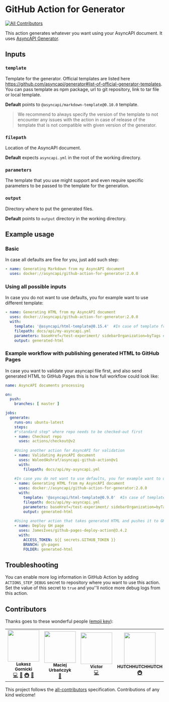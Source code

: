 # GitHub Action for Generator
<!-- ALL-CONTRIBUTORS-BADGE:START - Do not remove or modify this section -->
[![All Contributors](https://img.shields.io/badge/all_contributors-5-orange.svg?style=flat-square)](#contributors-)
<!-- ALL-CONTRIBUTORS-BADGE:END -->

This action generates whatever you want using your AsyncAPI document. It uses [AsyncAPI Generator](https://github.com/asyncapi/generator/).

## Inputs

### `template`

Template for the generator. Official templates are listed here https://github.com/asyncapi/generator#list-of-official-generator-templates. You can pass template as npm package, url to git repository, link to tar file or local template.

**Default** points to `@asyncapi/markdown-template@0.10.0` template.

> We recommend to always specify the version of the template to not encounter any issues with the action in case of release of the template that is not compatible with given version of the generator.

### `filepath`

Location of the AsyncAPI document.

**Default** expects `asyncapi.yml` in the root of the working directory.

### `parameters`

The template that you use might support and even require specific parameters to be passed to the template for the generation.

### `output`

Directory where to put the generated files.

**Default** points to `output` directory in the working directory.

## Example usage

### Basic

In case all defaults are fine for you, just add such step:

```yaml
- name: Generating Markdown from my AsyncAPI document
  uses: docker://asyncapi/github-action-for-generator:2.0.0
```

### Using all possible inputs

In case you do not want to use defaults, you for example want to use different template:

```yaml
- name: Generating HTML from my AsyncAPI document
  uses: docker://asyncapi/github-action-for-generator:2.0.0
  with:
    template: '@asyncapi/html-template@0.15.4'  #In case of template from npm, because of @ it must be in quotes
    filepath: docs/api/my-asyncapi.yml
    parameters: baseHref=/test-experiment/ sidebarOrganization=byTags #space separated list of key/values
    output: generated-html
```

### Example workflow with publishing generated HTML to GitHub Pages

In case you want to validate your asyncapi file first, and also send generated HTML to GitHub Pages this is how full workflow could look like:

```yaml
name: AsyncAPI documents processing

on:
  push:
    branches: [ master ]

jobs:
  generate:
    runs-on: ubuntu-latest
    steps:
    #"standard step" where repo needs to be checked-out first
    - name: Checkout repo
      uses: actions/checkout@v2
      
    #Using another action for AsyncAPI for validation
    - name: Validating AsyncAPI document
      uses: WaleedAshraf/asyncapi-github-action@v1
      with:
        filepath: docs/api/my-asyncapi.yml
      
    #In case you do not want to use defaults, you for example want to use different template
    - name: Generating HTML from my AsyncAPI document
      uses: docker://asyncapi/github-action-for-generator:2.0.0
      with:
        template: '@asyncapi/html-template@0.9.0'  #In case of template from npm, because of @ it must be in quotes
        filepath: docs/api/my-asyncapi.yml
        parameters: baseHref=/test-experiment/ sidebarOrganization=byTags #space separated list of key/values
        output: generated-html
      
    #Using another action that takes generated HTML and pushes it to GH Pages
    - name: Deploy GH page
      uses: JamesIves/github-pages-deploy-action@3.4.2
      with:
        ACCESS_TOKEN: ${{ secrets.GITHUB_TOKEN }}
        BRANCH: gh-pages
        FOLDER: generated-html
```

## Troubleshooting

You can enable more log information in GitHub Action by adding `ACTIONS_STEP_DEBUG` secret to repository where you want to use this action. Set the value of this secret to `true` and you''ll notice more debug logs from this action.
## Contributors

Thanks goes to these wonderful people ([emoji key](https://allcontributors.org/docs/en/emoji-key)):

<!-- ALL-CONTRIBUTORS-LIST:START - Do not remove or modify this section -->
<!-- prettier-ignore-start -->
<!-- markdownlint-disable -->
<table>
  <tr>
    <td align="center"><a href="https://www.brainfart.dev/"><img src="https://avatars.githubusercontent.com/u/6995927?v=4?s=100" width="100px;" alt=""/><br /><sub><b>Lukasz Gornicki</b></sub></a><br /><a href="https://github.com/asyncapi/github-action-for-generator/commits?author=derberg" title="Code">💻</a> <a href="#maintenance-derberg" title="Maintenance">🚧</a> <a href="#infra-derberg" title="Infrastructure (Hosting, Build-Tools, etc)">🚇</a> <a href="https://github.com/asyncapi/github-action-for-generator/pulls?q=is%3Apr+reviewed-by%3Aderberg" title="Reviewed Pull Requests">👀</a></td>
    <td align="center"><a href="https://github.com/magicmatatjahu"><img src="https://avatars.githubusercontent.com/u/20404945?v=4?s=100" width="100px;" alt=""/><br /><sub><b>Maciej Urbańczyk</b></sub></a><br /><a href="https://github.com/asyncapi/github-action-for-generator/pulls?q=is%3Apr+reviewed-by%3Amagicmatatjahu" title="Reviewed Pull Requests">👀</a></td>
    <td align="center"><a href="https://www.victormartingarcia.com"><img src="https://avatars.githubusercontent.com/u/659832?v=4?s=100" width="100px;" alt=""/><br /><sub><b>Victor</b></sub></a><br /><a href="https://github.com/asyncapi/github-action-for-generator/commits?author=victormartingarcia" title="Code">💻</a></td>
    <td align="center"><a href="https://github.com/HUTCHHUTCHHUTCH"><img src="https://avatars.githubusercontent.com/u/55915170?v=4?s=100" width="100px;" alt=""/><br /><sub><b>HUTCHHUTCHHUTCH</b></sub></a><br /><a href="#infra-HUTCHHUTCHHUTCH" title="Infrastructure (Hosting, Build-Tools, etc)">🚇</a></td>
    <td align="center"><a href="https://github.com/pioneer2k"><img src="https://avatars.githubusercontent.com/u/32297829?v=4?s=100" width="100px;" alt=""/><br /><sub><b>Thomas Heyer</b></sub></a><br /><a href="#infra-pioneer2k" title="Infrastructure (Hosting, Build-Tools, etc)">🚇</a></td>
  </tr>
</table>

<!-- markdownlint-restore -->
<!-- prettier-ignore-end -->

<!-- ALL-CONTRIBUTORS-LIST:END -->

This project follows the [all-contributors](https://github.com/all-contributors/all-contributors) specification. Contributions of any kind welcome!